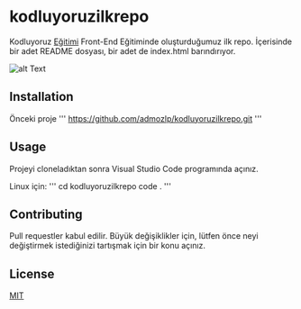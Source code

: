 # kodluyoruzilkrepo

Kodluyoruz [Eğitimi](https://app.patika.dev/courses/git) Front-End Eğitiminde oluşturduğumuz ilk repo. İçerisinde bir adet README dosyası, bir adet de index.html barındırıyor.

![alt Text](https://www.google.com/search?q=coding&tbm=isch&ved=2ahUKEwjsuI-z1875AhXV8LsIHZ6JA3EQ2-cCegQIABAA&oq=coding&gs_lcp=CgNpbWcQAzIICAAQgAQQsQMyCwgAEIAEELEDEIMBMgUIABCABDIFCAAQgAQyBQgAEIAEMgUIABCABDIFCAAQgAQyBQgAEIAEMgUIABCABDIFCAAQgAQ6BAgjECc6BAgAEBM6BggAEB4QB1DyCljQDWCZD2gAcAB4AIAB0wGIAbMEkgEFMC4yLjGYAQCgAQGqAQtnd3Mtd2l6LWltZ8ABAQ&sclient=img&ei=T0v9YqzVFtXh7_UPnpOOiAc&bih=648&biw=1280#imgrc=iwox7UGyI8PZlM)

## Installation

Önceki proje 
'''
https://github.com/admozlp/kodluyoruzilkrepo.git
'''

## Usage

Projeyi cloneladıktan sonra Visual Studio Code programında açınız.

Linux için:
'''
cd kodluyoruzilkrepo
code .
'''

## Contributing

Pull requestler kabul edilir. Büyük değişiklikler için, lütfen önce neyi değiştirmek istediğinizi tartışmak için bir konu açınız.

## License

[MIT](https://choosealicense.com/licenses/mit/)


